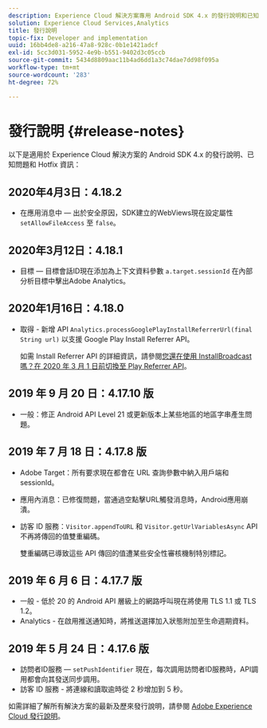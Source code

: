 ```yaml
---
description: Experience Cloud 解決方案專用 Android SDK 4.x 的發行說明和已知問題。
solution: Experience Cloud Services,Analytics
title: 發行說明
topic-fix: Developer and implementation
uuid: 16bb4de8-a216-47a8-928c-0b1e1421adcf
exl-id: 5cc3d031-5952-4e9b-b551-9402d3c05ccb
source-git-commit: 5434d8809aac11b4ad6dd1a3c74dae7dd98f095a
workflow-type: tm+mt
source-wordcount: '283'
ht-degree: 72%

---
```


# 發行說明 {#release-notes}

以下是適用於 Experience Cloud 解決方案的 Android SDK 4.x 的發行說明、已知問題和 Hotfix 資訊：

## 2020年4月3日：4.18.2

* 在應用消息中 — 出於安全原因，SDK建立的WebViews現在設定屬性 `setAllowFileAccess` 至 `false`。

## 2020年3月12日：4.18.1

* 目標 — 目標會話ID現在添加為上下文資料參數 `a.target.sessionId` 在內部分析目標中擊出Adobe Analytics。

## 2020年1月16日：4.18.0

* 取得 - 新增 API `Analytics.processGooglePlayInstallReferrerUrl(final String url)` 以支援 Google Play Install Referrer API。

   如需 Install Referrer API 的詳細資訊，請參閱[您還在使用 InstallBroadcast 嗎？在 2020 年 3 月 1 日前切換至 Play Referrer API](https://android-developers.googleblog.com/2019/11/still-using-installbroadcast-switch-to.html)。

## 2019 年 9 月 20 日：4.17.10 版

* 一般：修正 Android API Level 21 或更新版本上某些地區的地區字串產生問題。

## 2019 年 7 月 18 日：4.17.8 版

* Adobe Target：所有要求現在都會在 URL 查詢參數中納入用戶端和 sessionId。
* 應用內消息：已修復問題，當通過空點擊URL觸發消息時，Android應用崩潰。
* 訪客 ID 服務：`Visitor.appendToURL` 和 `Visitor.getUrlVariablesAsync` API 不再將傳回的值雙重編碼。

   雙重編碼已導致這些 API 傳回的值遭某些安全性審核機制特別標記。

## 2019 年 6 月 6 日：4.17.7 版

* 一般 - 低於 20 的 Android API 層級上的網路呼叫現在將使用 TLS 1.1 或 TLS 1.2。
* Analytics - 在啟用推送通知時，將推送選擇加入狀態附加至生命週期資料。

## 2019 年 5 月 24 日：4.17.6 版

* 訪問者ID服務 —  `setPushIdentifier` 現在，每次調用訪問者ID服務時，API調用都會向其發送同步調用。
* 訪客 ID 服務 - 將連線和讀取逾時從 2 秒增加到 5 秒。

如需詳細了解所有解決方案的最新及歷來發行說明，請參閱 [Adobe Experience Cloud 發行說明](https://experienceleague.adobe.com/docs/release-notes/experience-cloud/current.html)。
